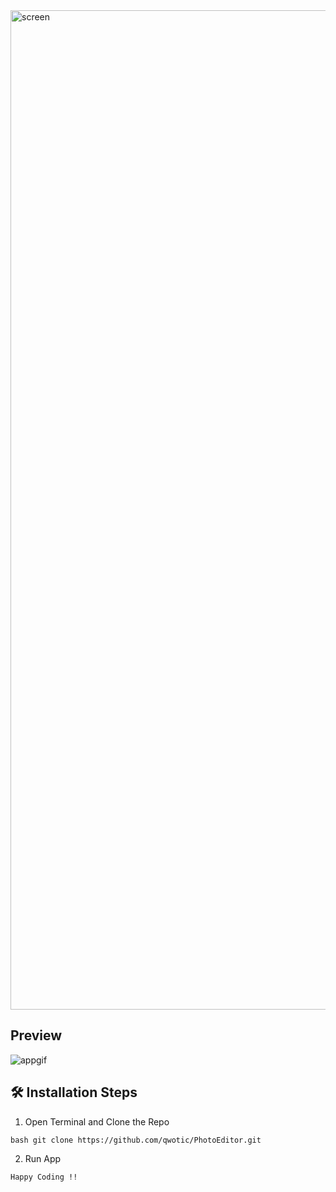 
<img width="1599" alt="screen" src="https://github.com/qwotic/PhotoEditor/assets/96487423/b69d0f9a-0606-4bcf-9306-86fe518f6a6a">

## Preview

![appgif](https://github.com/qwotic/PhotoEditor/assets/96487423/25e1cb85-6b80-4594-ad2e-0750e0bf40dd)


## 🛠️ Installation Steps 

1. Open Terminal and Clone the Repo 

```
bash git clone https://github.com/qwotic/PhotoEditor.git
```

2. Run App
   
``` 
Happy Coding !!
```
